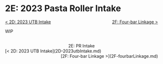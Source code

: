 <style>
.right{
    float:right;
}
.center{
    text-align:center;
}

.left{
    float:left;
}
</style>

# 2E: 2023 Pasta Roller Intake

<span class="left">[< 2D: 2023 UTB Intake](2D-2023utbIntake.md)</span> <span class="right">[2F: Four-bar Linkage >](2F-fourbarLinkage.md)</span>
<br>

WIP

<br>
<center>2E: PR Intake</center> 
<span class="left">[< 2D: 2023 UTB Intake](2D-2023utbIntake.md)</span> <span class="right">[2F: Four-bar Linkage >](2F-fourbarLinkage.md)</span>
<br>
<br>
